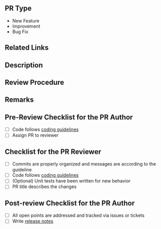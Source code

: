 ## PR Type

<!-- Select one and remove others. If an appropriate one is not listed, please write by yourself. -->

- New Feature
- Improvement
- Bug Fix

## Related Links

<!-- Please write related links to GitHub/Jira/Slack/etc. -->

## Description

<!-- Describe what this PR changes? -->

## Review Procedure

<!-- Explain how to review this PR. -->

## Remarks

<!-- Write remarks as you like if you need. -->

## Pre-Review Checklist for the PR Author

- [ ] Code follows [coding guidelines](coding-guidelines)
- [ ] Assign PR to reviewer

## Checklist for the PR Reviewer

- [ ] Commits are properly organized and messages are according to the guideline
- [ ] Code follows [coding guidelines](coding-guidelines)
- [ ] (Optional) Unit tests have been written for new behavior
- [ ] PR title describes the changes

## Post-review Checklist for the PR Author

- [ ] All open points are addressed and tracked via issues or tickets
- [ ] Write [release notes](release-notes)

[coding-guidelines]: https://tier4.atlassian.net/wiki/spaces/AIP/pages/1194394777/T4
[release-notes]: https://tier4.atlassian.net/wiki/spaces/AIP/pages/563774416
